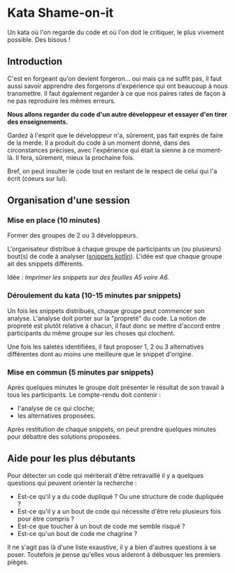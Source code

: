 # Kata Shame-on-it

Un kata où l'on regarde du code et où l'on doit le critiquer, le plus vivement possible.
Des bisous !

## Introduction

C'est en forgeant qu'on devient forgeron... oui mais ça ne suffit pas, il faut aussi savoir
apprendre des forgerons d'expérience qui ont beaucoup à nous transmettre. Il faut également regarder
à ce que nos paires rates de façon à ne pas reproduire les mêmes erreurs.

**Nous allons regarder du code d'un autre développeur et essayer d'en tirer des enseignements.**

Gardez à l'esprit que le développeur n'a, sûrement, pas fait exprès de faire de la merde. Il a
produit du code à un moment donné, dans des circonstances précises, avec l'expérience qui était la
sienne à ce moment-là. Il fera, sûrement, mieux la prochaine fois.

Bref, on peut insulter le code tout en restant de le respect de celui qui l'a écrit (coeurs sur lui). 

## Organisation d'une session

### Mise en place (10 minutes)

Former des groupes de 2 ou 3 développeurs.

L'organisateur distribue à chaque groupe de participants un (ou plusieurs) bout(s) de code à
analyser ([snippets kotlin](/kotlin/snippets/)). L'idée est que chaque groupe ait des snippets
différents.

Idée : _Imprimer les snippets sur des feuilles A5 voire A6._

### Déroulement du kata (10-15 minutes par snippets)

Un fois les snippets distribués, chaque groupe peut commencer son analyse. L'analyse doit porter
sur la "propreté" du code. La notion de propreté est plutôt relative à chacun, il faut donc se
mettre d'accord entre participants du même groupe sur les choses qui clochent.

Une fois les saletés identifiées, il faut proposer 1, 2 ou 3 alternatives différentes dont au moins
une meilleure que le snippet d'origine.

### Mise en commun (5 minutes par snippets)

Après quelques minutes le groupe doit présenter le résultat de son travail à tous les participants.
Le compte-rendu doit contenir :
- l'analyse de ce qui cloche;
- les alternatives proposées.

Après restitution de chaque snippets, on peut prendre quelques minutes pour débattre des solutions
proposées.

## Aide pour les plus débutants

Pour détecter un code qui mériterait d'être retravaillé il y a quelques questions qui peuvent
orienter la recherche :
- Est-ce qu'il y a du code dupliqué ? Ou une structure de code dupliquée ?
- Est-ce qu'il y a un bout de code qui nécessite d'être relu plusieurs fois pour être compris ?
- Est-ce que toucher à un bout de code me semble risqué ?
- Est-ce qu'un bout de code me chagrine ?

Il ne s'agit pas là d'une liste exaustive, il y a bien d'autres questions à se poser. Toutefois
je pense qu'elles vous aideront à débusquer les premiers pièges.